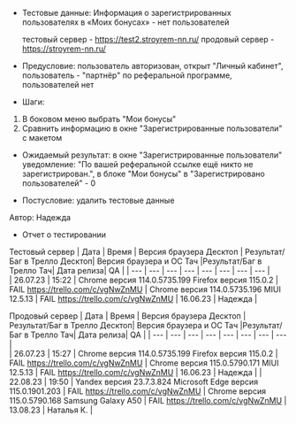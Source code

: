 * Тестовые данные: Информация о зарегистрированных пользователях в «Моих бонусах» - нет пользователей

	тестовый сервер - https://test2.stroyrem-nn.ru/   продовый сервер - https://stroyrem-nn.ru/

* Предусловие: пользователь авторизован, открыт "Личный кабинет", пользователь - "партнёр" по реферальной программе, пользователей нет

* Шаги:
1.	В боковом меню выбрать "Мои бонусы"
2.	Сравнить информацию в окне "Зарегистрированные пользователи" с макетом

* Ожидаемый результат: в окне "Зарегистрированные пользователи" уведомление: "По вашей реферальной ссылке ещё никто не зарегистрирован.", в блоке "Мои бонусы" в "Зарегистрировано пользователей" - 0

* Постусловие: удалить тестовые данные

Автор: Надежда

* Отчет о тестировании
  
Тестовый сервер
| Дата | Время | Версия браузера Десктоп | Результат/Баг в Трелло Десктоп|  Версия браузера и ОС Тач |Результат/Баг в Трелло Тач| Дата релиза| QA  |
| --- | --- | --- | --- |  --- | --- | --- | --- |   
| 26.07.23 | 15:22 | Chrome версия 114.0.5735.199 Firefox версия 115.0.2 | FAIL https://trello.com/c/vgNwZnMU | Chrome версия 114.0.5735.196 MIUI 12.5.13 | FAIL https://trello.com/c/vgNwZnMU | 16.06.23 | Надежда |  

Продовый сервер
| Дата | Время | Версия браузера Десктоп | Результат/Баг в Трелло Десктоп|  Версия браузера и ОС Тач |Результат/Баг в Трелло Тач| Дата релиза| QA |
| --- | --- | --- | --- |  --- | --- | --- | --- |   
| 26.07.23 | 15:27 | Chrome версия 114.0.5735.199 Firefox версия 115.0.2 | FAIL https://trello.com/c/vgNwZnMU | Chrome версия 115.0.5790.171 MIUI 12.5.13 | FAIL https://trello.com/c/vgNwZnMU | 16.06.23 | Надежда | 
| 22.08.23 | 19:50 | Yandex версия 23.7.3.824  Microsoft Edge версия 115.0.1901.203 | FAIL https://trello.com/c/vgNwZnMU | Chrome версия 115.0.5790.168 Samsung Galaxy A50 | FAIL https://trello.com/c/vgNwZnMU | 13.08.23 | Наталья К. |  